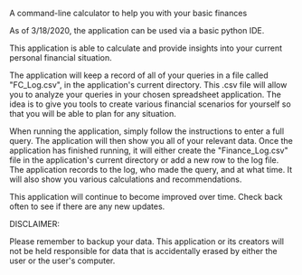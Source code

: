 A command-line calculator to help you with your basic finances

As of 3/18/2020, the application can be used via a basic python IDE.

This application is able to calculate and provide insights into your current personal financial situation.

The application will keep a record of all of your queries in a file called "FC_Log.csv", in the application's current directory. This .csv file will allow you to analyze your queries in your chosen spreadsheet application. The idea is to give you tools to create various financial scenarios for yourself so that you will be able to plan for any situation.

When running the application, simply follow the instructions to enter a full query. The application will then show you all of your relevant data. Once the application has finished running, it will either create the "Finance_Log.csv" file in the application's current directory or add a new row to the log file. The application records to the log, who made the query, and at what time. It will also show you various calculations and recommendations.

This application will continue to become improved over time. Check back often to see if there are any new updates.

DISCLAIMER:

Please remember to backup your data. This application or its creators will not be held responsible for data that is accidentally erased by either the user or the user's computer.
